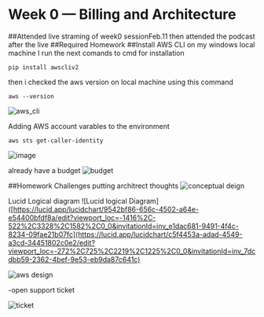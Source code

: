 # Week 0 — Billing and Architecture
##Attended live straming of week0 sessionFeb.11 then attended the podcast after the live
##Required Homework
##Install AWS CLI on my windows local machine
I run the next comands to cmd for installation
```
pip install awscliv2
```
then i checked the aws version on local machine using this command
```
aws --version
```
![aws_cli](https://user-images.githubusercontent.com/19940969/220439572-2a5ddde0-c554-4b62-bc68-5556e9a58b8a.png)

Adding AWS account varables to the environment
```
aws sts get-caller-identity
```

![image](https://user-images.githubusercontent.com/19940969/221543051-887d4e8e-3e1c-4921-ac64-ca482c03f624.png)

already have a budget
![budget](https://user-images.githubusercontent.com/19940969/220439684-f97afe16-2734-4719-b7a9-459cc9259234.png)



##Homework Challenges
putting architrect thoughts 
![conceptual deign](https://user-images.githubusercontent.com/19940969/220439781-a9f053ac-8c21-4f7d-9e0c-178365b1c9eb.png)

Lucid Logical diagram 
![Lucid logical Diagram]([https://lucid.app/lucidchart/9542bf86-656c-4502-a64e-e54400bfdf8a/edit?viewport_loc=-1416%2C-522%2C3328%2C1582%2C0_0&invitationId=inv_e1dac681-9491-4f4c-8234-09fae21b07fc](https://lucid.app/lucidchart/c5f4453a-adad-4549-a3cd-34451802c0e2/edit?viewport_loc=-272%2C725%2C2219%2C1225%2C0_0&invitationId=inv_7dcdbb59-2362-4bef-9e53-eb9da87c641c)

![aws design](https://user-images.githubusercontent.com/19940969/220439876-f5b406c8-f6e1-4653-a3fb-bd1becfc2c72.png)

-open support ticket

![ticket](https://user-images.githubusercontent.com/19940969/220439915-809ef217-fccc-44cc-aed8-590cbb5c6f56.png)
